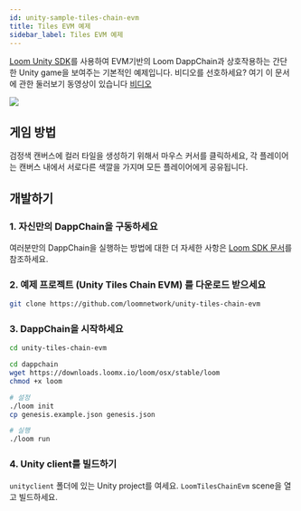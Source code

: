 ```yaml
---
id: unity-sample-tiles-chain-evm
title: Tiles EVM 예제
sidebar_label: Tiles EVM 예제
---
```

[Loom Unity SDK](https://github.com/loomnetwork/unity3d-sdk)를 사용하여 EVM기반의 Loom DappChain과 상호작용하는 간단한 Unity game을 보여주는 기본적인 예제입니다. 비디오를 선호하세요? 여기 이 문서에 관한 둘러보기 동영상이 있습니다 [비디오](/developers/img/tiles-evm-walkthrough.mov)

![](https://camo.githubusercontent.com/9d49b0ce78d692e69d1dd571bc8d1aafe5b806a8/68747470733a2f2f647a776f6e73656d72697368372e636c6f756466726f6e742e6e65742f6974656d732f315232363044327030713370304d33693232304a2f53637265656e2532305265636f7264696e67253230323031382d30352d3232253230617425323031302e3233253230414d2e6769663f763d3961353539316139)

## 게임 방법

검정색 캔버스에 컬러 타일을 생성하기 위해서 마우스 커서를 클릭하세요, 각 플레이어는 캔버스 내에서 서로다른 색깔을 가지며 모든 플레이어에게 공유됩니다.

## 개발하기

### 1. 자신만의 DappChain을 구동하세요

여러분만의 DappChain을 실행하는 방법에 대한 더 자세한 사항은 [Loom SDK 문서](https://loomx.io/developers/docs/en/prereqs.html)를 참조하세요.

### 2. 예제 프로젝트 (Unity Tiles Chain EVM) 를 다운로드 받으세요

```bash
git clone https://github.com/loomnetwork/unity-tiles-chain-evm
```

### 3. DappChain을 시작하세요

```bash
cd unity-tiles-chain-evm

cd dappchain
wget https://downloads.loomx.io/loom/osx/stable/loom
chmod +x loom

# 설정
./loom init
cp genesis.example.json genesis.json

# 실행
./loom run
```

### 4. Unity client를 빌드하기

`unityclient` 폴더에 있는 Unity project를 여세요. `LoomTilesChainEvm` scene을 열고 빌드하세요.